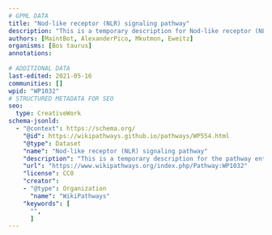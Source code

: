```yaml
---
# GPML DATA
title: "Nod-like receptor (NLR) signaling pathway"
description: "This is a temporary description for Nod-like receptor (NLR) signaling pathway"
authors: [MaintBot, AlexanderPico, Mkutmon, Eweitz]
organisms: [Bos taurus]
annotations:
  
# ADDITIONAL DATA
last-edited: 2021-05-16
communities: []
wpid: "WP1032"
# STRUCTURED METADATA FOR SEO
seo:
  type: CreativeWork
schema-jsonld:
  - "@context": https://schema.org/
    "@id": https://wikipathways.github.io/pathways/WP554.html
    "@type": Dataset
    "name": "Nod-like receptor (NLR) signaling pathway"
    "description": "This is a temporary description for the pathway entitled: Nod-like receptor (NLR) signaling pathway"
    "url": "https://www.wikipathways.org/index.php/Pathway:WP1032"
    "license": CC0
    "creator":
    - "@type": Organization
      "name": "WikiPathways"
    "keywords": [
      "",
      ]
---
```

